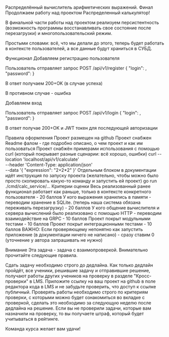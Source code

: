 Распределённый вычислитель арифметических выражений. Финал
Продолжаем работу над проектом Распределенный калькулятор!

В финальной части работы над проектом реализуем персистентность (возможность программы восстанавливать свое состояние после перезагрузки) и многопользовательский режим.

Простыми словами: всё, что мы делали до этого, теперь будет работать в контексте пользователей, а все данные будут храниться в СУБД.

Функционал
Добавляем регистрацию пользователя

Пользователь отправляет запрос POST /api/v1/register { "login": , "password": }

В ответ получаем 200+OK (в случае успеха)

В противном случае - ошибка

Добавляем вход

Пользователь отправляет запрос POST /api/v1/login { "login": , "password": }

В ответ получае 200+OK и JWT токен для последующей авторизации

Правила оформления
Проект размещен на github
Проект снабжен Readme фалом - где подробно описано, о чем проект и как им пользоваться
Проект снабжён примерами использования с помощью curl (который покрывает разные сценарии: всё хорошо, ошибки)
curl --location 'localhost/api/v1/calculate' \
--header 'Content-Type: application/json' \
--data '{
"expression": "2+2*2"
}'
Отдельным блоком в документации идёт инструкция по запуску проекта (желательно, чтобы можно было просто скопировать какую-то команду и запустить ей проект)
go run ./cmd/calc_service/...
Критерии оценки
Весь реализованный ранее функционал работает как раньше, только в контексте конкретного пользователя - 20 баллов
У кого выражения хранились в памяти - переводим хранение в SQLite. (теперь наша система обязана переживать перезагрузку) - 20 баллов
У кого общение вычислителя и сервера вычислений было реализовано с помощью HTTP - переводим взаимодействие на GRPC - 10 баллов
Проект покрыт модульными тестами - 10 баллов
Проект покрыт интеграционными тестами - 10 баллов
ВАЖНО: Если проверяющему непонятно как запустить приложение (в документации ничего не написано) - сразу ставим 0 (уточнение у автора запрашивать не нужно)

Внимание
Эта задача - задача с взаимопроверкой.
Внимательно прочитайте следующие правила.

Сдать задачу необходимо строго до дедлайна. Как только дедлайн пройдёт, все ученики, решившие задачу и отправившие решение, получают работы других учеников на проверку в разделе "Кросс-проверки" в LMS.
Приложите ссылку на ваш проект на github в поле редактора кода в LMS и не забудьте проверить, что доступ к ссылке публичный.
Проверять работы необходимо строго по критериям проверки, с которыми можно будет ознакомиться во вкладке с проверкой, сделать это необходимо за следующую неделю после дедлайна на решение.
Если вы не проверили задачи, которые вам назначили на проверку, то вы получаете штраф, который будет учитываться в рейтинге.

Команда курса желает вам удачи!